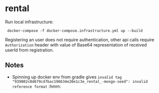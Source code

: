 # rental

Run local infrastructure:
```
 docker-compose -f docker-compose.infrastructure.yml up --build
```

Registering an user does not require authentication, other api calls require ```Authorization``` header with value of Base64 representation of received userId from registration.

  ## Notes
* Spinning up docker env from gradle gives ```invalid tag "939802c0d679cd7bac196634e20e1c3e_rental_-mongo-seed": invalid reference format``` :hmm: